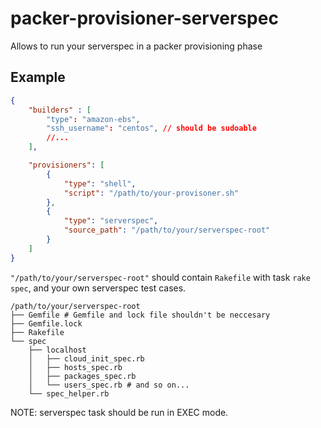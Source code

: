 # packer-provisioner-serverspec

Allows to run your serverspec in a packer provisioning phase

## Example

```json
{
    "builders" : [
        "type": "amazon-ebs",
        "ssh_username": "centos", // should be sudoable
        //...
    ],

    "provisioners": [
        {
            "type": "shell",
            "script": "/path/to/your-provisoner.sh"
        },
        {
            "type": "serverspec",
            "source_path": "/path/to/your/serverspec-root"
        }
    ]
}
```

`"/path/to/your/serverspec-root"` should contain `Rakefile` with task `rake spec`,
and your own serverspec test cases.

```
/path/to/your/serverspec-root
├── Gemfile # Gemfile and lock file shouldn't be neccesary
├── Gemfile.lock
├── Rakefile
└── spec
    ├── localhost
    │   ├── cloud_init_spec.rb
    │   ├── hosts_spec.rb
    │   ├── packages_spec.rb
    │   └── users_spec.rb # and so on...
    └── spec_helper.rb

```

NOTE: serverspec task should be run in EXEC mode.
